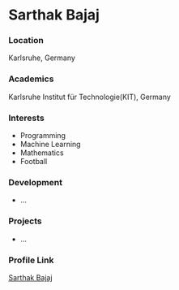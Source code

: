 # Sarthak Bajaj

### Location

Karlsruhe, Germany

### Academics

Karlsruhe Institut für Technologie(KIT), Germany

### Interests

- Programming
- Machine Learning
- Mathematics
- Football

### Development

- ...

### Projects

- ...
### Profile Link

[Sarthak Bajaj](https://github.com/yesar-codes)
